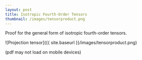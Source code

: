 ```yaml
---
layout: post
title: Isotropic Fourth-Order Tensors
thumbnail: /images/tensorproduct.png
---
```


Proof for the general form of isotropic fourth-order tensors.

![Projection tensor]({{ site.baseurl }}/images/tensorproduct.png)

(pdf may not load on mobile devices)

<object data="{{ site.url }}{{ site.baseurl }}/images/Isotropic_Fourth_Order_Tensors_v2.pdf#view=FitH" width="750" height="1000" type="application/pdf"></object>
